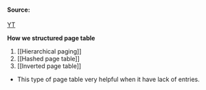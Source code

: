 #### Source:
[YT](https://www.youtube.com/watch?v=Sa3Z-aFINuE&list=PLXj4XH7LcRfDrdQuJTHIPmKMpa7eYVaPm&index=56)

**How we structured page table**

1. [[Hierarchical paging]]
2. [[Hashed page table]]
3. [[Inverted page table]]

* This type of page table very helpful when it have lack of entries.